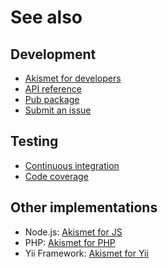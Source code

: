 # See also

## Development
- [Akismet for developers](https://akismet.com/development/api)
- [API reference](https://dev.belin.io/akismet.dart/api)
- [Pub package](https://pub.dartlang.org/packages/akismet)
- [Submit an issue](https://github.com/cedx/akismet.dart/issues)

## Testing
- [Continuous integration](https://travis-ci.com/cedx/akismet.dart)
- [Code coverage](https://coveralls.io/github/cedx/akismet.dart)

## Other implementations
- Node.js: [Akismet for JS](https://dev.belin.io/akismet.js)
- PHP: [Akismet for PHP](https://dev.belin.io/akismet.php)
- Yii Framework: [Akismet for Yii](https://dev.belin.io/yii2-akismet)
